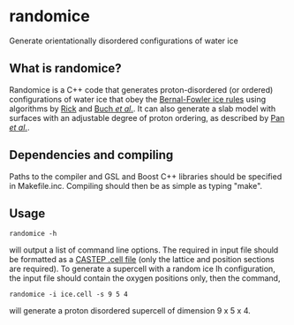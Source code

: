 # randomice
Generate orientationally disordered configurations of water ice

## What is randomice?
Randomice is a C++ code that generates proton-disordered (or ordered) configurations of water ice that obey the [Bernal-Fowler ice rules](http://https://en.wikipedia.org/wiki/Ice_rules) using algorithms by [Rick](https://aip.scitation.org/doi/full/10.1063/1.1853351) and [Buch *et al*.](https://pubs.acs.org/doi/abs/10.1021/jp980866f). It can also generate a slab model with surfaces with an adjustable degree of proton ordering, as described by [Pan *et al*.](https://journals.aps.org/prl/abstract/10.1103/PhysRevLett.101.155703).

## Dependencies and compiling
Paths to the compiler and GSL and Boost C++ libraries should be specified in Makefile.inc. Compiling should then be as simple as typing "make".

## Usage
    randomice -h
will output a list of command line options. The required in input file should be formatted as a [CASTEP .cell file](https://www.tcm.phy.cam.ac.uk/castep/documentation/WebHelp/content/modules/castep/keywords/k_main_structure.htm) (only the lattice and position sections are required). To generate a supercell with a random ice Ih configuration, the input file should contain the oxygen positions only, then the command,

    randomice -i ice.cell -s 9 5 4

will generate a proton disordered supercell of dimension 9 x 5 x 4.
